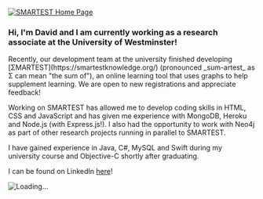 
[<img src="https://i.imgur.com/xYqkEnQ.png" alt="SMARTEST Home Page">](https://smartestknowledge.org/)

### Hi, I'm David and I am currently working as a research associate at the University of Westminster!

<p>Recently, our development team at the university finished developing [ΣMARTEST](https://smartestknowledge.org/) (pronounced _sum-artest_ as Σ can mean "the sum of"), an online learning tool that uses graphs to help supplement learning. We are open to new registrations and appreciate feedback!</p>

<p>Working on SMARTEST has allowed me to develop coding skills in HTML, CSS and JavaScript and has given me experience with MongoDB, Heroku and Node.js (with Express.js!). I also had the opportunity to work with Neo4j as part of other research projects running in parallel to SMARTEST.</p>

<p>I have gained experience in Java, C#, MySQL and Swift during my university course and Objective-C shortly after graduating.</p>
  
I can be found on LinkedIn [here](https://www.linkedin.com/in/david-chan-you-fee-2533b3148/)!

<img src="https://camo.githubusercontent.com/2f1129a167b389f308a882946e000a12fde250e535945443037c81894c1ca09a/68747470733a2f2f6769746875622e6769746875626173736574732e636f6d2f696d616765732f7370696e6e6572732f6f63746f6361742d7370696e6e65722d3132382e676966" alt="Loading...">

<!--
**davidchan125/davidchan125** is a ✨ _special_ ✨ repository because its `README.md` (this file) appears on your GitHub profile.

Here are some ideas to get you started:

- 🔭 I’m currently working on ...
- 🌱 I’m currently learning ...
- 👯 I’m looking to collaborate on ...
- 🤔 I’m looking for help with ...
- 💬 Ask me about ...
- 📫 How to reach me: ...
- 😄 Pronouns: ...
- ⚡ Fun fact: ...
-->
